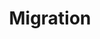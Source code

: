 ---
title: Migration
layout: home
parent: Web Cardinal
grand_parent: OpenDSU Wallets Developers
nav_order: 5
---